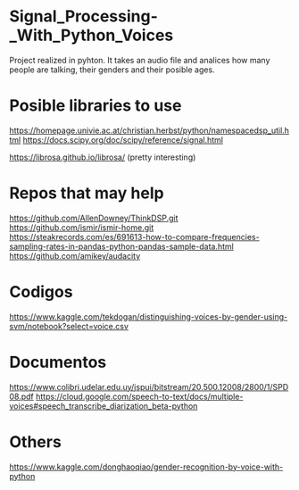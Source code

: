 # Signal_Processing-_With_Python_Voices
Project realized in pyhton. It takes an audio file and analices how many people are talking, their genders and their posible ages.

# Posible libraries to use
https://homepage.univie.ac.at/christian.herbst/python/namespacedsp_util.html
https://docs.scipy.org/doc/scipy/reference/signal.html

https://librosa.github.io/librosa/    (pretty interesting)

# Repos that may help
https://github.com/AllenDowney/ThinkDSP.git
https://github.com/ismir/ismir-home.git
https://steakrecords.com/es/691613-how-to-compare-frequencies-sampling-rates-in-pandas-python-pandas-sample-data.html
https://github.com/amikey/audacity

# Codigos
https://www.kaggle.com/tekdogan/distinguishing-voices-by-gender-using-svm/notebook?select=voice.csv

# Documentos
https://www.colibri.udelar.edu.uy/jspui/bitstream/20.500.12008/2800/1/SPD08.pdf
https://cloud.google.com/speech-to-text/docs/multiple-voices#speech_transcribe_diarization_beta-python

# Others
https://www.kaggle.com/donghaoqiao/gender-recognition-by-voice-with-python
